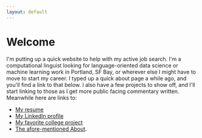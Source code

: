 ```yaml
---
layout: default
---
```


# Welcome

I'm putting up a quick website to help with my active job search. I'm a computational linguist looking for language-oriented data science or machine learning work in Portland, SF Bay, or wherever else I might have to move to start my career. I typed up a quick about page a while ago, and you'll find a link to that below. I also have a few projects to show off, and I'll start linking to those as I get more public facing commentary written. Meanwhile here are links to: 

  - [My resume](./Resume_6-6.pdf)
  - [My LinkedIn profile]( http://www.linkedin.com/in/kchalk)
  - [My favorite college project]( http://www.github.com/kchalk/RedditProject)
  - [The afore-mentioned About](./About.html).
  
